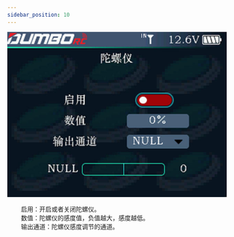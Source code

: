 ```yaml
---
sidebar_position: 10
---
```


![](../pic/3811.jpg)

        启用：开启或者关闭陀螺仪。  <br/>        数值：陀螺仪的感度值，负值越大，感度越低。 <br/>        输出通道：陀螺仪感度调节的通道。
